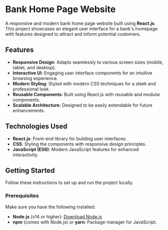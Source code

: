
# Bank Home Page Website

A responsive and modern bank home page website built using **React.js**. This project showcases an elegant user interface for a bank's homepage with features designed to attract and inform potential customers.

## Features

- **Responsive Design**: Adapts seamlessly to various screen sizes (mobile, tablet, and desktop).
- **Interactive UI**: Engaging user interface components for an intuitive browsing experience.
- **Modern Styling**: Styled with modern CSS techniques for a sleek and professional look.
- **Reusable Components**: Built using React.js with reusable and modular components.
- **Scalable Architecture**: Designed to be easily extendable for future enhancements.

## Technologies Used

- **React.js**: Front-end library for building user interfaces.
- **CSS**: Styling the components with responsive design principles.
- **JavaScript (ES6)**: Modern JavaScript features for enhanced interactivity.

## Getting Started

Follow these instructions to set up and run the project locally.

### Prerequisites

Make sure you have the following installed:

- **Node.js** (v14 or higher): [Download Node.js](https://nodejs.org/)
- **npm** (comes with Node.js) or **yarn**: Package manager for JavaScript.


